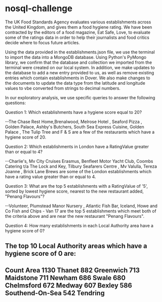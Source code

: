 # nosql-challenge

The UK Food Standards Agency evaluates various establishments across the United Kingdom, and gives them a food hygiene rating. 
We have been contracted by the editors of a food magazine, Eat Safe, Love, to evaluate some of the ratings data in order to help their journalists and food critics decide where to focus future articles.

Using the data provided in the establishments.json file, we use the terminal to import the data into a MongoDB database. Using Python's PyMongo library, we confirm that the database and collection we imported from the terminal were created on our local system. In addition, we make updates to the database to add a new entry provided to us, as well as remove existing entries which contain establishments in Dover. We also make changes to the documents to update the data type from the latitude and longitude values to vbe converted from strings to decimal numbers.

In our exploratory analysis, we use specific queries to answer the following questions:

Question 1: Which establishments have a hygiene score equal to 20?

--The Chase Rest Home,Brenalwood, Melrose Hotel	, Seaford Pizza	, Golden Palace, Ashby's Butchers, South Sea Express Cuisine, Golden Palace	, The Tulip Tree and F & S are a few of the restaurants which have a hygiene score of 20.

Question 2: Which establishments in London have a RatingValue greater than or equal to 4?

--Charlie's, Mv City Cruises Erasmus, Benfleet Motor Yacht Club, Coombs Catering t/a The Lock and Key, Tilbury Seafarers Centre	, Mv Valulla, Tereza Joanne	, Brick Lane Brews are some of the London establishments which have a rating value greater than or equal to 4.

Question 3: What are the top 5 establishments with a RatingValue of '5', sorted by lowest hygiene score, nearest to the new restaurant added, "Penang Flavours"?

--Volunteer, Plumstead Manor Nursery , Atlantic Fish Bar, Iceland, Howe and Co Fish and Chips - Van 17	are the top 5 establishments which meet both of the criteria above and are near the new restaurant "Penang Flavours".

Question 4: How many establishments in each Local Authority area have a hygiene score of 0?


**The top 10 Local Authority areas which have a hygiene score of 0 are:**
--
Count  Area
1130  Thanet
882	  Greenwich
713	  Maidstone
711	  Newham
686	  Swale
680	  Chelmsford
672	  Medway
607	  Bexley
586	  Southend-On-Sea
542	  Tendring
--
